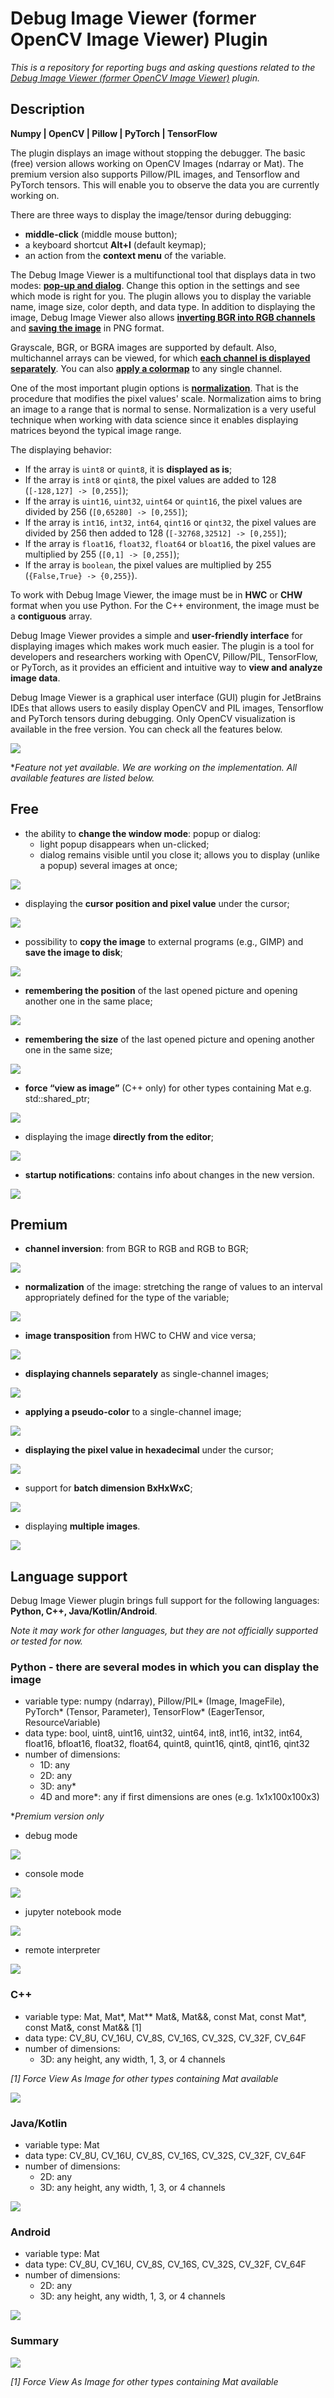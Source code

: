 # Debug Image Viewer (former OpenCV Image Viewer) Plugin

*This is a repository for reporting bugs and asking questions related to the [Debug Image Viewer (former OpenCV Image Viewer)](https://plugins.jetbrains.com/plugin/14371-opencv-image-viewer) plugin.*

## Description

**Numpy | OpenCV | Pillow | PyTorch | TensorFlow** 

The plugin displays an image without stopping the debugger. The basic (free) version allows working on OpenCV Images (ndarray or Mat). The premium version also supports Pillow/PIL images, and Tensorflow and PyTorch tensors. This will enable you to observe the data you are currently working on.

There are three ways to display the image/tensor during debugging:
- **middle-click** (middle mouse button);
- a keyboard shortcut **Alt+I** (default keymap);
- an action from the **context menu** of the variable.

The Debug Image Viewer is a multifunctional tool that displays data in two modes: [**pop-up and dialog**](https://plugins.jetbrains.com/plugin/14371-opencv-image-viewer/features). Change this option in the settings and see which mode is right for you. The plugin allows you to display the variable name, image size, color depth, and data type. In addition to displaying the image, Debug Image Viewer also allows [**inverting BGR into RGB channels**](https://plugins.jetbrains.com/plugin/14371-opencv-image-viewer/features) and [**saving the image**](https://plugins.jetbrains.com/plugin/14371-opencv-image-viewer/features) in PNG format. 

Grayscale, BGR, or BGRA images are supported by default. Also, multichannel arrays can be viewed, for which [**each channel is displayed separately**](https://plugins.jetbrains.com/plugin/14371-opencv-image-viewer/features). You can also [**apply a colormap**](https://plugins.jetbrains.com/plugin/14371-opencv-image-viewer/features) to any single channel.

One of the most important plugin options is [**normalization**](https://plugins.jetbrains.com/plugin/14371-opencv-image-viewer/features). That is the procedure that modifies the pixel values' scale. Normalization aims to bring an image to a range that is normal to sense. Normalization is a very useful technique when working with data science since it enables displaying matrices beyond the typical image range.

The displaying behavior:
- If the array is `uint8` or `quint8`, it is **displayed as is**;
- If the array is `int8` or `qint8`, the pixel values are added to 128 (`[-128,127] -> [0,255]`);
- If the array is `uint16`, `uint32`, `uint64` or `quint16`, the pixel values are divided by 256 (`[0,65280] -> [0,255]`);
- If the array is `int16`, `int32`, `int64`, `qint16` or `qint32`, the pixel values are divided by 256 then added to 128 (`[-32768,32512] -> [0,255]`);
- If the array is `float16`, `float32`, `float64` or `bloat16`, the pixel values are multiplied by 255 (`[0,1] -> [0,255]`);
- If the array is `boolean`, the pixel values are multiplied by 255 (`{False,True} -> {0,255}`).

To work with Debug Image Viewer, the image must be in **HWC** or **CHW** format when you use Python. For the C++ environment, the image must be a **contiguous** array.

Debug Image Viewer provides a simple and **user-friendly interface** for displaying images which makes work much easier. The plugin is a tool for developers and researchers working with OpenCV, Pillow/PIL, TensorFlow, or PyTorch, as it provides an efficient and intuitive way to **view and analyze image data**.

Debug Image Viewer is a graphical user interface (GUI) plugin for JetBrains IDEs that allows users to easily display OpenCV and PIL images, Tensorflow and PyTorch tensors during debugging. Only OpenCV visualization is available in the free version. You can check all the features below.

![](https://plugins.jetbrains.com/files/14371/34520-page/56a6eb0c-3cf0-47f1-b5f8-c644e92912d2)

**Feature not yet available. We are working on the implementation. All available features are listed below.*

## Free

- the ability to **change the window mode**: popup or dialog:
    - light popup disappears when un-clicked; 
    - dialog remains visible until you close it; allows you to display (unlike a popup) several images at once;

![](https://plugins.jetbrains.com/files/14371/2032-page/bce1aac9-1f57-426e-bcef-653733d0398a)

- displaying the **cursor position and pixel value** under the cursor;

![](https://plugins.jetbrains.com/files/14371/2032-page/25d03827-4973-4c9a-8897-1c7b2b0354f5)

- possibility to **copy the image** to external programs (e.g., GIMP) and **save the image to disk**;

![](https://plugins.jetbrains.com/files/14371/2032-page/72c6e071-f10d-4eb9-a1d0-0efb156a38e9)

- **remembering the position** of the last opened picture and opening another one in the same place;

![](https://plugins.jetbrains.com/files/14371/2032-page/6e63ac6c-7ec5-4826-ade3-a17874fd9bcd)

- **remembering the size** of the last opened picture and opening another one in the same size;

![](https://plugins.jetbrains.com/files/14371/2032-page/209af9c3-8ac7-47b4-9cd6-856f8bbedc18)

- **force “view as image”** (C++ only) for other types containing Mat e.g. std::shared_ptr<Mat>;

![](https://plugins.jetbrains.com/files/14371/2032-page/61a2f638-f6de-4cd2-86eb-21b650a867e4)

- displaying the image **directly from the editor**;

![](https://plugins.jetbrains.com/files/14371/2032-page/fb36c435-d73d-49b9-889d-03a78f539ee2)

- **startup notifications**: contains info about changes in the new version.

![](https://plugins.jetbrains.com/files/14371/2032-page/7c7ab092-5656-4f74-82fe-fc77b011c302)

## Premium

- **channel inversion**: from BGR to RGB and RGB to BGR;

![](https://plugins.jetbrains.com/files/14371/2032-page/eb285c21-db6a-4bb5-8fe5-70d99b1918ff)

- **normalization** of the image: stretching the range of values to an interval appropriately defined for the type of the variable;

![](https://plugins.jetbrains.com/files/14371/2032-page/ea243ddc-4346-41c3-90b3-94462e494e8d)

- **image transposition** from HWC to CHW and vice versa;

![](https://plugins.jetbrains.com/files/14371/2032-page/056b3b73-57a8-4562-915a-265df9fb60d7)

- **displaying channels separately** as single-channel images;

![](https://plugins.jetbrains.com/files/14371/2032-page/f959e3af-d0e1-4e2a-a145-4cd18838af37)

- **applying a pseudo-color** to a single-channel image;

![](https://plugins.jetbrains.com/files/14371/2032-page/65d4d0d2-2080-43d1-a902-8f4d5dfe621f)

- **displaying the pixel value in hexadecimal** under the cursor;

![](https://plugins.jetbrains.com/files/14371/2032-page/9529dc3f-1c5e-440e-a767-81d69797f22a)

- support for **batch dimension BxHxWxC**;

![](https://plugins.jetbrains.com/files/14371/2032-page/bf1c8685-7d40-44d2-af65-0e1d9905315d)

- displaying **multiple images**.

![](https://plugins.jetbrains.com/files/14371/2032-page/6af3dc8c-276f-4f05-80f7-70abac13dea0)

## Language support

Debug Image Viewer plugin brings full support for the following languages: **Python, C++, Java/Kotlin/Android**. 

*Note it may work for other languages, but they are not officially supported or tested for now.*

### Python - there are several modes in which you can display the image
- variable type: numpy (ndarray), Pillow/PIL* (Image, ImageFile), PyTorch* (Tensor, Parameter), TensorFlow* (EagerTensor, ResourceVariable)
- data type: bool, uint8, uint16, uint32, uint64, int8, int16, int32, int64, float16, bfloat16, float32, float64, quint8, quint16, qint8, qint16, qint32
- number of dimensions:
    - 1D: any
    - 2D: any
    - 3D: any*
    - 4D and more*: any if first dimensions are ones (e.g. 1x1x100x100x3) 

**Premium version only*

* debug mode 

![](https://plugins.jetbrains.com/files/14371/2031-page/bc6df863-8c3b-4108-8cb8-32f73678dfaa)

* console mode

![](https://plugins.jetbrains.com/files/14371/2031-page/5c68f436-30a5-47af-83b5-41712988471d)

*  jupyter notebook mode

![](https://plugins.jetbrains.com/files/14371/2031-page/3e1ee3a9-4f59-4478-a78a-1c71cc3c85eb)

* remote interpreter

![](https://plugins.jetbrains.com/files/14371/2031-page/e17359b2-8961-4279-a518-acbc3f7e8c4d)

### C++
- variable type: Mat, Mat\*, Mat\*\* Mat&, Mat&&, const Mat, const Mat\*, const Mat&, const Mat&& [1]
- data type: CV_8U, CV_16U, CV_8S, CV_16S, CV_32S, CV_32F, CV_64F
- number of dimensions:
    - 3D: any height, any width, 1, 3, or 4 channels

*[1] Force View As Image for other types containing Mat available*

![](https://plugins.jetbrains.com/files/14371/2031-page/3cb11b81-0bc9-4b61-9d97-b1aa2ae550ce)

### Java/Kotlin
- variable type: Mat
- data type: CV_8U, CV_16U, CV_8S, CV_16S, CV_32S, CV_32F, CV_64F
- number of dimensions:
    - 2D: any
    - 3D: any height, any width, 1, 3, or 4 channels

![](https://plugins.jetbrains.com/files/14371/2031-page/3893046f-caf8-446f-899d-f505e6d98635)

### Android
- variable type: Mat
- data type: CV_8U, CV_16U, CV_8S, CV_16S, CV_32S, CV_32F, CV_64F
- number of dimensions:
    - 2D: any
    - 3D: any height, any width, 1, 3, or 4 channels

![](https://plugins.jetbrains.com/files/14371/2031-page/5496a05c-1e8e-445a-859b-9df0b9f55ac0)

### Summary

![](https://plugins.jetbrains.com/files/14371/2031-page/a9acab55-bc9c-41a2-a286-4145420c690d)

*[1] Force View As Image for other types containing Mat available*
